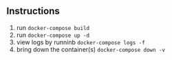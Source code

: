 ## Instructions
1. run `docker-compose build`
2. run `docker-compose up -d`
3. view logs by runninb `docker-compose logs -f`
4. bring down the container(s) `docker-compose down -v`